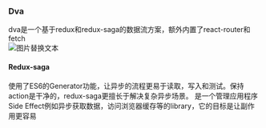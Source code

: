 ### Dva ### 
dva是一个基于redux和redux-saga的数据流方案，额外内置了react-router和fetch  
<img src="/images/dva.png" alt="图片替换文本"  align="bottom" /> 
#### Redux-saga #### 
使用了ES6的Generator功能，让异步的流程更易于读取，写入和测试。保持action是干净的，redux-saga更擅长于解决复杂异步场景。
是一个管理应用程序 Side Effect例如异步获取数据，访问浏览器缓存等的library，它的目标是让副作用更容易
